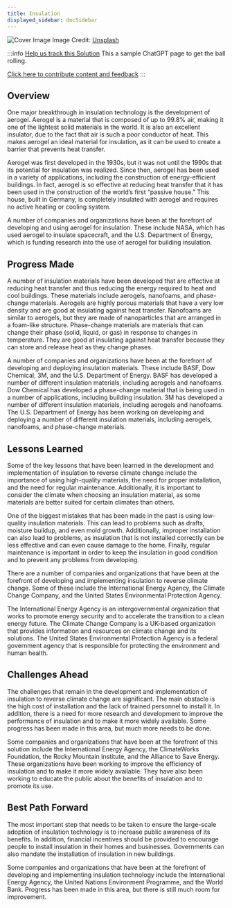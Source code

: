 ```yaml
---
title: Insulation
displayed_sidebar: docSidebar
---
```


![Cover Image](https://images.unsplash.com/photo-1607400201889-565b1ee75f8e?crop=entropy&cs=tinysrgb&fit=max&fm=jpg&ixid=Mnw0NDYzODh8MHwxfHNlYXJjaHwxfHxJbnN1bGF0aW9ufGVufDB8fHx8MTY4MzY1OTM5NQ&ixlib=rb-4.0.3&q=80&w=1080)
Image Credit: [Unsplash](https://unsplash.com/@introspectivedsgn)

:::info [Help us track this Solution](contribute)
This a sample ChatGPT page to get the ball rolling.

[Click here to contribute content and feedback](contribute)
:::

## Overview

One major breakthrough in insulation technology is the development of aerogel. Aerogel is a material that is composed of up to 99.8% air, making it one of the lightest solid materials in the world. It is also an excellent insulator, due to the fact that air is such a poor conductor of heat. This makes aerogel an ideal material for insulation, as it can be used to create a barrier that prevents heat transfer.

Aerogel was first developed in the 1930s, but it was not until the 1990s that its potential for insulation was realized. Since then, aerogel has been used in a variety of applications, including the construction of energy-efficient buildings. In fact, aerogel is so effective at reducing heat transfer that it has been used in the construction of the world’s first “passive house.” This house, built in Germany, is completely insulated with aerogel and requires no active heating or cooling system.

A number of companies and organizations have been at the forefront of developing and using aerogel for insulation. These include NASA, which has used aerogel to insulate spacecraft, and the U.S. Department of Energy, which is funding research into the use of aerogel for building insulation.

## Progress Made

A number of insulation materials have been developed that are effective at reducing heat transfer and thus reducing the energy required to heat and cool buildings. These materials include aerogels, nanofoams, and phase-change materials. Aerogels are highly porous materials that have a very low density and are good at insulating against heat transfer. Nanofoams are similar to aerogels, but they are made of nanoparticles that are arranged in a foam-like structure. Phase-change materials are materials that can change their phase (solid, liquid, or gas) in response to changes in temperature. They are good at insulating against heat transfer because they can store and release heat as they change phases.

A number of companies and organizations have been at the forefront of developing and deploying insulation materials. These include BASF, Dow Chemical, 3M, and the U.S. Department of Energy. BASF has developed a number of different insulation materials, including aerogels and nanofoams. Dow Chemical has developed a phase-change material that is being used in a number of applications, including building insulation. 3M has developed a number of different insulation materials, including aerogels and nanofoams. The U.S. Department of Energy has been working on developing and deploying a number of different insulation materials, including aerogels, nanofoams, and phase-change materials.

## Lessons Learned

Some of the key lessons that have been learned in the development and implementation of insulation to reverse climate change include the importance of using high-quality materials, the need for proper installation, and the need for regular maintenance. Additionally, it is important to consider the climate when choosing an insulation material, as some materials are better suited for certain climates than others.

One of the biggest mistakes that has been made in the past is using low-quality insulation materials. This can lead to problems such as drafts, moisture buildup, and even mold growth. Additionally, improper installation can also lead to problems, as insulation that is not installed correctly can be less effective and can even cause damage to the home. Finally, regular maintenance is important in order to keep the insulation in good condition and to prevent any problems from developing.

There are a number of companies and organizations that have been at the forefront of developing and implementing insulation to reverse climate change. Some of these include the International Energy Agency, the Climate Change Company, and the United States Environmental Protection Agency.

The International Energy Agency is an intergovernmental organization that works to promote energy security and to accelerate the transition to a clean energy future. The Climate Change Company is a UK-based organization that provides information and resources on climate change and its solutions. The United States Environmental Protection Agency is a federal government agency that is responsible for protecting the environment and human health.

## Challenges Ahead

The challenges that remain in the development and implementation of insulation to reverse climate change are significant. The main obstacle is the high cost of installation and the lack of trained personnel to install it. In addition, there is a need for more research and development to improve the performance of insulation and to make it more widely available. Some progress has been made in this area, but much more needs to be done.

Some companies and organizations that have been at the forefront of this solution include the International Energy Agency, the ClimateWorks Foundation, the Rocky Mountain Institute, and the Alliance to Save Energy. These organizations have been working to improve the efficiency of insulation and to make it more widely available. They have also been working to educate the public about the benefits of insulation and to promote its use.

## Best Path Forward

The most important step that needs to be taken to ensure the large-scale adoption of insulation technology is to increase public awareness of its benefits. In addition, financial incentives should be provided to encourage people to install insulation in their homes and businesses. Governments can also mandate the installation of insulation in new buildings.

Some companies and organizations that have been at the forefront of developing and implementing insulation technology include the International Energy Agency, the United Nations Environment Programme, and the World Bank. Progress has been made in this area, but there is still much room for improvement.
